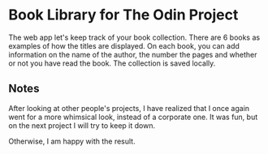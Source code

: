 # Book Library for The Odin Project

The web app let's keep track of your book collection. There are 6 books as examples of how the titles are displayed. On each book, you can add information on the name of the author, the number the pages and whether or not you have read the book. The collection is saved locally.

## Notes

After looking at other people's projects, I have realized that I once again went for a more whimsical look, instead of a corporate one. It was fun, but on the next project I will try to keep it down.

Otherwise, I am happy with the result.
